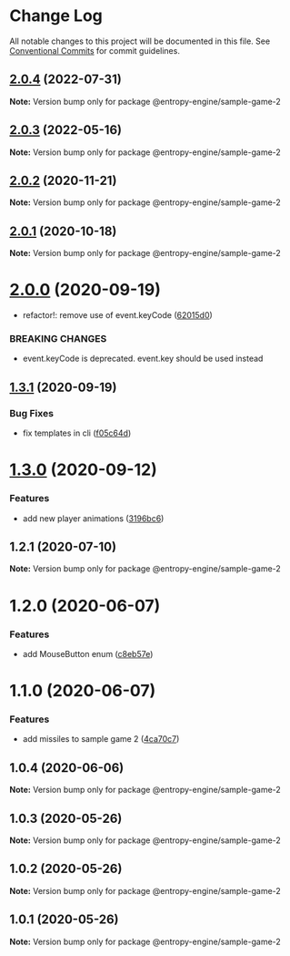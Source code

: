 # Change Log

All notable changes to this project will be documented in this file.
See [Conventional Commits](https://conventionalcommits.org) for commit guidelines.

## [2.0.4](https://github.com/rob893/Entropy-Game-Engine/compare/@entropy-engine/sample-game-2@2.0.3...@entropy-engine/sample-game-2@2.0.4) (2022-07-31)

**Note:** Version bump only for package @entropy-engine/sample-game-2





## [2.0.3](https://github.com/rob893/Entropy-Game-Engine/compare/@entropy-engine/sample-game-2@2.0.2...@entropy-engine/sample-game-2@2.0.3) (2022-05-16)

**Note:** Version bump only for package @entropy-engine/sample-game-2





## [2.0.2](https://github.com/rob893/Entropy-Game-Engine/compare/@entropy-engine/sample-game-2@2.0.1...@entropy-engine/sample-game-2@2.0.2) (2020-11-21)

**Note:** Version bump only for package @entropy-engine/sample-game-2





## [2.0.1](https://github.com/rob893/Entropy-Game-Engine/compare/@entropy-engine/sample-game-2@2.0.0...@entropy-engine/sample-game-2@2.0.1) (2020-10-18)

**Note:** Version bump only for package @entropy-engine/sample-game-2





# [2.0.0](https://github.com/rob893/Entropy-Game-Engine/compare/@entropy-engine/sample-game-2@1.3.1...@entropy-engine/sample-game-2@2.0.0) (2020-09-19)


* refactor!: remove use of event.keyCode ([62015d0](https://github.com/rob893/Entropy-Game-Engine/commit/62015d0f3af65d2f34cf2344698482c397f30af4))


### BREAKING CHANGES

* event.keyCode is deprecated. event.key should be used instead





## [1.3.1](https://github.com/rob893/Entropy-Game-Engine/compare/@entropy-engine/sample-game-2@1.3.0...@entropy-engine/sample-game-2@1.3.1) (2020-09-19)


### Bug Fixes

* fix templates in cli ([f05c64d](https://github.com/rob893/Entropy-Game-Engine/commit/f05c64de4bb30b30a7c7225530bb131da119aac7))





# [1.3.0](https://github.com/rob893/Entropy-Game-Engine/compare/@entropy-engine/sample-game-2@1.2.1...@entropy-engine/sample-game-2@1.3.0) (2020-09-12)


### Features

* add new player animations ([3196bc6](https://github.com/rob893/Entropy-Game-Engine/commit/3196bc688fce8c65231e32cd1b0e09fcf5e2008c))





## 1.2.1 (2020-07-10)

**Note:** Version bump only for package @entropy-engine/sample-game-2





# 1.2.0 (2020-06-07)


### Features

* add MouseButton enum ([c8eb57e](https://github.com/rob893/Entropy-Game-Engine/commit/c8eb57e83a1a7a84ef3cd37effc854c1f38321a8))





# 1.1.0 (2020-06-07)


### Features

* add missiles to sample game 2 ([4ca70c7](https://github.com/rob893/Entropy-Game-Engine/commit/4ca70c79f36a5165f169fb67b3a498ff2dc8ed6f))





## 1.0.4 (2020-06-06)

**Note:** Version bump only for package @entropy-engine/sample-game-2





## 1.0.3 (2020-05-26)

**Note:** Version bump only for package @entropy-engine/sample-game-2





## 1.0.2 (2020-05-26)

**Note:** Version bump only for package @entropy-engine/sample-game-2





## 1.0.1 (2020-05-26)

**Note:** Version bump only for package @entropy-engine/sample-game-2
